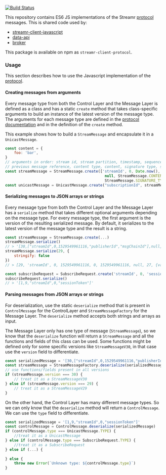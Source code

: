 [![Build Status](https://travis-ci.com/streamr-dev/streamr-client-protocol-js.svg?branch=master)](https://travis-ci.com/streamr-dev/streamr-client-protocol-js)

This repository contains ES6 JS implementations of the Streamr [protocol](PROTOCOL.md) messages. This is shared code used by:
 
 - [streamr-client-javascript](https://github.com/streamr-dev/streamr-client-javascript)
 - [data-api](https://github.com/streamr-dev/data-api)
 - [broker](https://github.com/streamr-dev/broker)
 
 This package is available on npm as `streamr-client-protocol`.

### Usage

This section describes how to use the Javascript implementation of the [protocol](PROTOCOL.md).

#### Creating messages from arguments

Every message type from both the Control Layer and the Message Layer is defined as a class and has a static `create` method that takes class-specific arguments to build an instance of the latest version of the message type. The arguments for each message type are defined in the [protocol documentation](PROTOCOL.md) and in the definition of the `create` method.

This example shows how to build a `StreamMessage` and encapsulate it in a  `UnicastMessage`.

```javascript
const content = {
    foo: 'bar',
}
// arguments in order: stream id, stream partition, timestamp, sequence number, publisher id, message chain id,
// previous message reference, content type, content, signature type, signature
const streamMessage = StreamMessage.create(['streamId', 0, Date.now(), 0, 'publisherId', 'msgChainId'],
                                             null, StreamMessage.CONTENT_TYPES.JSON, content,
                                             StreamMessage.SIGNATURE_TYPES.NONE, null)
const unicastMessage = UnicastMessage.create("subscriptionId", streamMessage)
```

#### Serializing messages to JSON arrays or strings

Every message type from both the Control Layer and the Message Layer has a `serialize` method that takes different optional arguments depending on the message type. For every message type, the first argument is the version of the resulting serialized message. By default, it serializes to the latest version of the message type and the result is a string.

```javascript
const streamMessage = StreamMessage.create(...)
streamMessage.serialize()
// > '[30,["streamId",0,1529549961116,"publisherId","msgChainId"],null,27,{"foo":"bar"},0,null]'
streamMessage.serialize(29, {
    stringify: false
})
// > [29, 'streamId', 0, 1529549961116, 0, 1529549961116, null, 27, {valid: "json"}, 0, null, null]

const subscribeRequest = SubscribeRequest.create('streamId', 0, 'sessionToken')
subscribeRequest.serialize()
// > '[1,9,"streamId",0,"sessionToken"]'
```

#### Parsing messages from JSON arrays or strings

For deserialization, use the static `deserialize` method that is present in `ControlMessage` for the ControlLayer and `StreamMessageFactory` for the Message Layer. The `deserialize` method accepts both strings and arrays as input.

The Message Layer only has one type of message (`StreamMessage`), so we know that the `deserialize` function will return a `StreamMessage` and all the functions and fields of this class can be used. Some functions might be defined only for some specific versions like `StreamMessageV30`, in that case use the `version` field to differentiate.

```javascript
const serializedMessage = '[30,["streamId",0,1529549961116,"publisherId","msgChainId"],null,27,{"foo":"bar"},0,null]'
const streamMessage = StreamMessageFactory.deserialize(serializedMessage)
// use functions/fields present in all versions
if (streamMessage.version === 30) {
    // treat it as a StreamMessageV30
} else if (streamMessage.version === 29) {
    // treat it as a StreamMessageV29
}
``` 

On the other hand, the Control Layer has many different message types. So we can only know that the `deserialize` method will return a `ControlMessage`. We can use the `type` field to differentiate.

```javascript
const serializedMessage = '[1,9,"streamId",0,"sessionToken"]'
const controlMessage = ControlMessage.deserialize(serializedMessage)
if (controlMessage.type === UnicastMessage.TYPE) {
    //treat it as a UnicastMessage
} else if (controlMessage.type === SubscribeRequest.TYPE) {
    //treat it as a SubscribeRequest
} else if (...) {
    
} else {
    throw new Error(`Unknown type: ${controlMessage.type}`)
}
```
